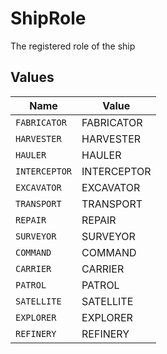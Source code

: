 # ShipRole

The registered role of the ship


## Values

| Name          | Value         |
| ------------- | ------------- |
| `FABRICATOR`  | FABRICATOR    |
| `HARVESTER`   | HARVESTER     |
| `HAULER`      | HAULER        |
| `INTERCEPTOR` | INTERCEPTOR   |
| `EXCAVATOR`   | EXCAVATOR     |
| `TRANSPORT`   | TRANSPORT     |
| `REPAIR`      | REPAIR        |
| `SURVEYOR`    | SURVEYOR      |
| `COMMAND`     | COMMAND       |
| `CARRIER`     | CARRIER       |
| `PATROL`      | PATROL        |
| `SATELLITE`   | SATELLITE     |
| `EXPLORER`    | EXPLORER      |
| `REFINERY`    | REFINERY      |